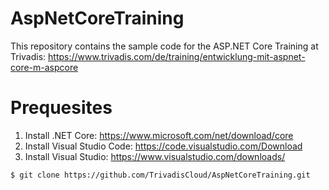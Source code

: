 # AspNetCoreTraining

This repository contains the sample code for the ASP.NET Core Training at Trivadis:
https://www.trivadis.com/de/training/entwicklung-mit-aspnet-core-m-aspcore

# Prequesites
1. Install .NET Core: https://www.microsoft.com/net/download/core
2. Install Visual Studio Code: https://code.visualstudio.com/Download
3. Install Visual Studio: https://www.visualstudio.com/downloads/

```
$ git clone https://github.com/TrivadisCloud/AspNetCoreTraining.git
```
